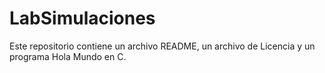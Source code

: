 # LabSimulaciones
Este repositorio contiene un archivo README, un archivo de Licencia y un programa Hola Mundo en C. 

